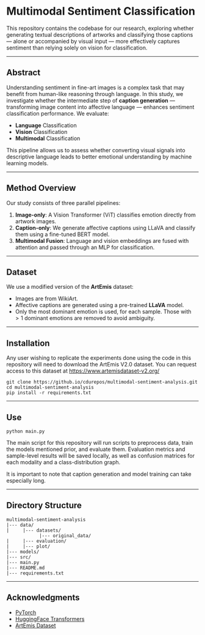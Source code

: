 # Multimodal Sentiment Classification

This repository contains the codebase for our research, exploring whether generating textual descriptions of artworks
and classifying those captions — alone or accompanied by visual input — more effectively captures sentiment than relying
solely on vision for classification.

---

## Abstract

Understanding sentiment in fine-art images is a complex task that may benefit from human-like reasoning through 
language. In this study, we investigate whether the intermediate step of **caption generation** — transforming image 
content into affective language — enhances sentiment classification performance. We evaluate:

- **Language** Classification
- **Vision** Classification
- **Multimodal** Classification

This pipeline allows us to assess whether converting visual signals into descriptive language leads to better emotional 
understanding by machine learning models.

---

## Method Overview

Our study consists of three parallel pipelines:

1. **Image-only**: A Vision Transformer (ViT) classifies emotion directly from artwork images.
2. **Caption-only**: We generate affective captions using LLaVA and classify them using a fine-tuned BERT model.
3. **Multimodal Fusion**: Language and vision embeddings are fused with attention and passed through an MLP for classification.

---

## Dataset

We use a modified version of the **ArtEmis** dataset:

- Images are from WikiArt.
- Affective captions are generated using a pre-trained **LLaVA** model.
-  Only the most dominant emotion is used, for each sample. Those with $>1$ dominant emotions are removed to avoid 
ambiguity.

---

## Installation

Any user wishing to replicate the experiments done using the code in this repository will need to download the ArtEmis V2.0 dataset. You can request access to this dataset at https://www.artemisdataset-v2.org/

```
git clone https://github.io/cdurepos/multimodal-sentiment-analysis.git
cd multimodal-sentiment-analysis
pip install -r requirements.txt
```

---

## Use
```
python main.py
```

The main script for this repository will run scripts to preprocess data, train the models mentioned prior, and
evaluate them. Evaluation metrics and sample-level results will be saved locally, as well as confusion matrices
for each modality and a class-distribution graph.

It is important to note that caption generation and model training can take especially long.

---

## Directory Structure

```
multimodal-sentiment-analysis
|--- data/
|     |--- datasets/
            |--- original_data/
|     |--- evaluation/
|     |--- plot/    
|--- models/
|--- src/
|--- main.py
|--- README.md
|--- requirements.txt
```

---

## Acknowledgments

- [PyTorch](https://pytorch.org/)
- [HuggingFace Transformers](https://huggingface.co/)
- [ArtEmis Dataset](https://www.artemisdataset.org)

